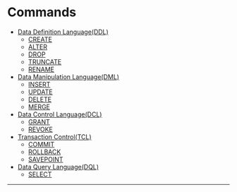 # Commands

- [Data Definition Language(DDL)](./DDL.md)
    - [CREATE](./DDL.md#create) 
    - [ALTER]() 
    - [DROP]() 
    - [TRUNCATE]()
    - [RENAME]()
- [Data Manipulation Language(DML)](./DML.md)
    - [INSERT](./DML.md#insert)
    - [UPDATE](./DML.md#update)
    - [DELETE](./DML.md#delete)
    - [MERGE]()
- [Data Control Language(DCL)](./DCL.md)
    - [GRANT]()
    - [REVOKE]()
- [Transaction Control(TCL)](./TCL.md)
    - [COMMIT]()
    - [ROLLBACK]()
    - [SAVEPOINT]()
- [Data Query Language(DQL)](./DQL.md)
    - [SELECT](./DQL.md#select)


_____________________________________________

